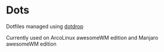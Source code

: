# Dots

Dotfiles managed using [dotdrop](https://github.com/deadc0de6/dotdrop)

Currently used on ArcoLinux awesomeWM edition and Manjaro awesomeWM edition
